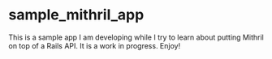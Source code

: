 # sample_mithril_app

This is a sample app I am developing while I try to learn about putting Mithril on top of a Rails API.  It is a work in progress. Enjoy! 